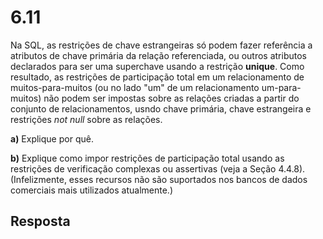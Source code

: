 # 6.11

Na SQL, as restrições de chave estrangeiras só podem fazer referência a atributos de chave primária da relação referenciada, ou outros atributos declarados para ser uma superchave usando a restrição **unique**. Como resultado, as restrições de participação total em um relacionamento de muitos-para-muitos (ou no lado "um" de um relacionamento um-para-muitos) não podem ser impostas sobre as relações criadas a partir do conjunto de relacionamentos, usndo chave primária, chave estrangeira e restrições *not null* sobre as relações.

**a)** Explique por quê.

**b)** Explique como impor restrições de participação total usando as restrições de verificação complexas ou assertivas (veja a Seção 4.4.8). (Infelizmente, esses recursos não são suportados nos bancos de dados comerciais mais utilizados atualmente.)

## Resposta

